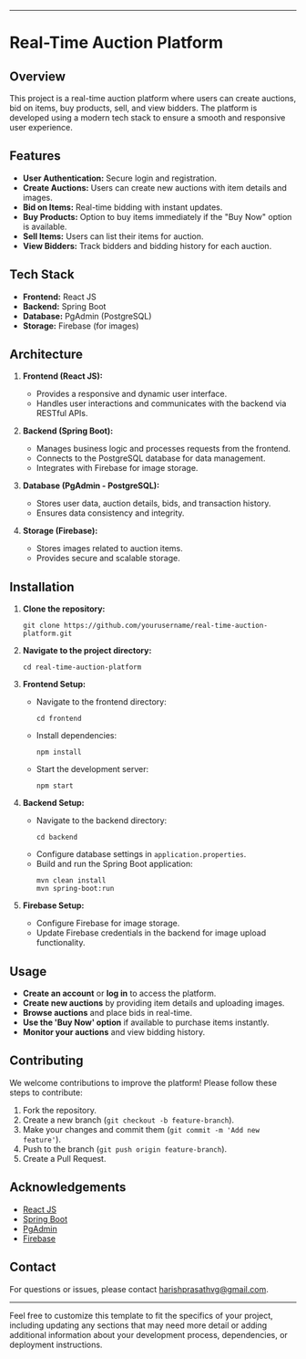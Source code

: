 
---

# Real-Time Auction Platform

## Overview
This project is a real-time auction platform where users can create auctions, bid on items, buy products, sell, and view bidders. The platform is developed using a modern tech stack to ensure a smooth and responsive user experience.

## Features
- **User Authentication:** Secure login and registration.
- **Create Auctions:** Users can create new auctions with item details and images.
- **Bid on Items:** Real-time bidding with instant updates.
- **Buy Products:** Option to buy items immediately if the "Buy Now" option is available.
- **Sell Items:** Users can list their items for auction.
- **View Bidders:** Track bidders and bidding history for each auction.

## Tech Stack
- **Frontend:** React JS
- **Backend:** Spring Boot
- **Database:** PgAdmin (PostgreSQL)
- **Storage:** Firebase (for images)

## Architecture
1. **Frontend (React JS):**
   - Provides a responsive and dynamic user interface.
   - Handles user interactions and communicates with the backend via RESTful APIs.

2. **Backend (Spring Boot):**
   - Manages business logic and processes requests from the frontend.
   - Connects to the PostgreSQL database for data management.
   - Integrates with Firebase for image storage.

3. **Database (PgAdmin - PostgreSQL):**
   - Stores user data, auction details, bids, and transaction history.
   - Ensures data consistency and integrity.

4. **Storage (Firebase):**
   - Stores images related to auction items.
   - Provides secure and scalable storage.

## Installation
1. **Clone the repository:**
   ```
   git clone https://github.com/yourusername/real-time-auction-platform.git
   ```

2. **Navigate to the project directory:**
   ```
   cd real-time-auction-platform
   ```

3. **Frontend Setup:**
   - Navigate to the frontend directory:
     ```
     cd frontend
     ```
   - Install dependencies:
     ```
     npm install
     ```
   - Start the development server:
     ```
     npm start
     ```

4. **Backend Setup:**
   - Navigate to the backend directory:
     ```
     cd backend
     ```
   - Configure database settings in `application.properties`.
   - Build and run the Spring Boot application:
     ```
     mvn clean install
     mvn spring-boot:run
     ```

5. **Firebase Setup:**
   - Configure Firebase for image storage.
   - Update Firebase credentials in the backend for image upload functionality.

## Usage
- **Create an account** or **log in** to access the platform.
- **Create new auctions** by providing item details and uploading images.
- **Browse auctions** and place bids in real-time.
- **Use the 'Buy Now' option** if available to purchase items instantly.
- **Monitor your auctions** and view bidding history.

## Contributing
We welcome contributions to improve the platform! Please follow these steps to contribute:
1. Fork the repository.
2. Create a new branch (`git checkout -b feature-branch`).
3. Make your changes and commit them (`git commit -m 'Add new feature'`).
4. Push to the branch (`git push origin feature-branch`).
5. Create a Pull Request.


## Acknowledgements
- [React JS](https://reactjs.org/)
- [Spring Boot](https://spring.io/projects/spring-boot)
- [PgAdmin](https://www.pgadmin.org/)
- [Firebase](https://firebase.google.com/)

## Contact
For questions or issues, please contact [harishprasathvg@gmail.com](mailto:harishprasathvg@gmail.com).

---

Feel free to customize this template to fit the specifics of your project, including updating any sections that may need more detail or adding additional information about your development process, dependencies, or deployment instructions.
